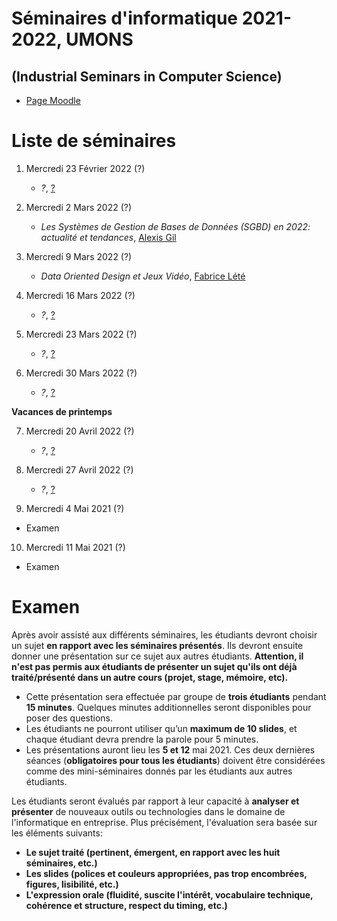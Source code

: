 # Séminaires d'informatique 2021-2022, UMONS 
## (Industrial Seminars in Computer Science)


- [Page Moodle](https://moodle.umons.ac.be/course/view.php?id=455)

# Liste de séminaires

1. Mercredi 23 Février 2022 (?)

	* *?*, [?](?)


2. Mercredi 2 Mars 2022 (?)

	* *Les Systèmes de Gestion de Bases de Données (SGBD) en 2022: actualité et tendances*, [Alexis Gil](https://www.linkedin.com/in/alexisgilgonzales/)


3. Mercredi 9 Mars 2022 (?)

	* *Data Oriented Design et Jeux Vidéo*, [Fabrice Lété](https://www.linkedin.com/in/letef/)


4. Mercredi 16 Mars 2022 (?)

	* *?*, [?](?)


5. Mercredi 23 Mars 2022 (?)

	* *?*, [?](?)

6. Mercredi 30 Mars 2022 (?)

	* *?*, [?](?)


**Vacances de printemps**

7. Mercredi 20 Avril 2022 (?)

	* *?*, [?](?)

8. Mercredi 27 Avril 2022 (?)

	* *?*, [?](?)

9. Mercredi 4 Mai 2021 (?)

  * Examen

10. Mercredi 11 Mai 2021 (?)

  * Examen

# Examen

Après avoir assisté aux différents séminaires, les étudiants devront choisir un sujet **en rapport avec les séminaires présentés**. Ils devront ensuite donner une présentation sur ce sujet aux autres étudiants. **Attention, il n'est pas permis aux étudiants de présenter un sujet qu'ils ont déjà traité/présenté dans un autre cours (projet, stage, mémoire, etc).**

* Cette présentation sera effectuée par groupe de **trois étudiants** pendant **15 minutes**. Quelques minutes additionnelles seront disponibles pour poser des questions.
* Les étudiants ne pourront utiliser qu’un **maximum de 10 slides**, et chaque étudiant devra prendre la parole pour 5 minutes.
* Les présentations auront lieu les **5 et 12** mai 2021. Ces deux dernières séances (**obligatoires pour tous les étudiants**) doivent être considérées comme des mini-séminaires donnés par les étudiants aux autres étudiants. 


Les étudiants seront évalués par rapport à leur capacité à **analyser et présenter** de nouveaux outils ou technologies dans le domaine de l'informatique en entreprise. Plus précisément, l'évaluation sera basée sur les éléments suivants:

* **Le sujet traité (pertinent, émergent, en rapport avec les huit séminaires, etc.)**
* **Les slides (polices et couleurs appropriées, pas trop encombrées, figures, lisibilité, etc.)**
* **L'expression orale (fluidité, suscite l'intérêt, vocabulaire technique, cohérence et structure, respect du timing, etc.)**
